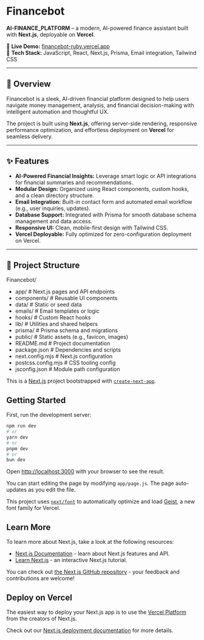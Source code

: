 # Financebot

**AI-FINANCE_PLATFORM** – a modern, AI-powered finance assistant built with **Next.js**, deployable on **Vercel**.

🚀 **Live Demo:** [financebot-ruby.vercel.app](https://financebot-ruby.vercel.app)  
📂 **Tech Stack:** JavaScript, React, Next.js, Prisma, Email integration, Tailwind CSS  

---

## 📖 Overview

Financebot is a sleek, AI-driven financial platform designed to help users navigate money management, analysis, and financial decision-making with intelligent automation and thoughtful UX.

The project is built using **Next.js**, offering server-side rendering, responsive performance optimization, and effortless deployment on **Vercel** for seamless delivery.

---

## ✨ Features

- **AI-Powered Financial Insights:** Leverage smart logic or API integrations for financial summaries and recommendations.  
- **Modular Design:** Organized using React components, custom hooks, and a clean directory structure.  
- **Email Integration:** Built-in contact form and automated email workflow (e.g., user inquiries, updates).  
- **Database Support:** Integrated with Prisma for smooth database schema management and data access.  
- **Responsive UI:** Clean, mobile-first design with Tailwind CSS.  
- **Vercel Deployable:** Fully optimized for zero-configuration deployment on Vercel.  

---

## 📂 Project Structure
Financebot/
- app/ # Next.js pages and API endpoints
- components/ # Reusable UI components
- data/ # Static or seed data
- emails/ # Email templates or logic
- hooks/ # Custom React hooks
- lib/ # Utilities and shared helpers
- prisma/ # Prisma schema and migrations
- public/ # Static assets (e.g., favicon, images)
- README.md # Project documentation
- package.json # Dependencies and scripts
- next.config.mjs # Next.js configuration
- postcss.config.mjs # CSS tooling config
- jsconfig.json # Module path configuration












This is a [Next.js](https://nextjs.org) project bootstrapped with [`create-next-app`](https://github.com/vercel/next.js/tree/canary/packages/create-next-app).

## Getting Started

First, run the development server:

```bash
npm run dev
# or
yarn dev
# or
pnpm dev
# or
bun dev
```

Open [http://localhost:3000](http://localhost:3000) with your browser to see the result.

You can start editing the page by modifying `app/page.js`. The page auto-updates as you edit the file.

This project uses [`next/font`](https://nextjs.org/docs/app/building-your-application/optimizing/fonts) to automatically optimize and load [Geist](https://vercel.com/font), a new font family for Vercel.

## Learn More

To learn more about Next.js, take a look at the following resources:

- [Next.js Documentation](https://nextjs.org/docs) - learn about Next.js features and API.
- [Learn Next.js](https://nextjs.org/learn) - an interactive Next.js tutorial.

You can check out [the Next.js GitHub repository](https://github.com/vercel/next.js) - your feedback and contributions are welcome!

## Deploy on Vercel

The easiest way to deploy your Next.js app is to use the [Vercel Platform](https://vercel.com/new?utm_medium=default-template&filter=next.js&utm_source=create-next-app&utm_campaign=create-next-app-readme) from the creators of Next.js.

Check out our [Next.js deployment documentation](https://nextjs.org/docs/app/building-your-application/deploying) for more details.
